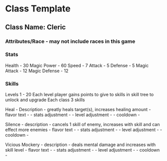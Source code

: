 # Class Template

## Class Name: Cleric
### Attributes/Race - may not include races in this game

### Stats
Health - 30
Magic Power - 60
Speed - 7
Attack - 5
Defense - 5
Magic Attack - 12
Magic Defense - 12

### Skills 
Levels 1 - 20
Each level player gains points to give to skills in skill tree to unlock and upgrade
Each class 3 skills

Heal 
    - Description - greatly heals target(s), increases healing amount
    - flavor text - 
    - stats adjustment - 
    - level adjustment - 
    - cooldown - 
    
Silence
    - description - cancels 1 skill of enemy, increases with skill and can effect more enemies
    - flavor text - 
    - stats adjustment - 
    - level adjustment - 
    - cooldown - 
    
Vicious Mockery
    - description - deals mental damage and increases with skill level
    - flavor text - 
    - stats adjustment - 
    - level adjustment - 
    - cooldown - 

